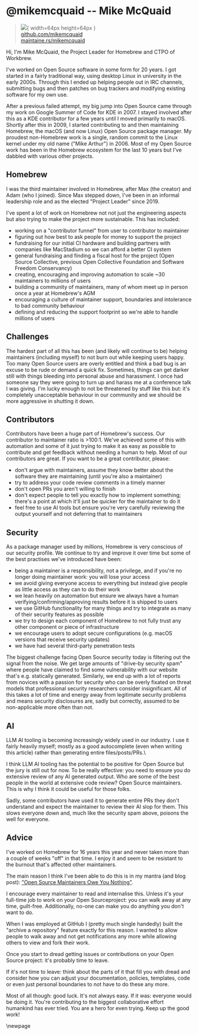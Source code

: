 # @mikemcquaid -- Mike McQuaid

> ![](https://github.com/mikemcquaid.png){ width=64px height=64px }  
> [github.com/mikemcquaid](https://github.com/mikemcquaid)  
> [maintaine.rs/mikemcquaid](https://maintaine.rs/mikemcquaid)

Hi, I'm Mike McQuaid, the Project Leader for Homebrew and CTPO of Workbrew.

I've worked on Open Source software in some form for 20 years.
I got started in a fairly traditional way, using desktop Linux in university in the early 2000s.
Through this I ended up helping people out in IRC channels, submitting bugs and then patches on bug trackers and modifying existing software for my own use.

After a previous failed attempt, my big jump into Open Source came through my work on Google Summer of Code for KDE in 2007.
I stayed involved after this as a KDE contributor for a few years until I moved primarily to macOS.
Shortly after this in 2009, I started contributing to and then maintaining Homebrew, the macOS (and now Linux) Open Source package manager.
My proudest non-Homebrew work is a single, random commit to the Linux kernel under my old name ("Mike Arthur") in 2006.
Most of my Open Source work has been in the Homebrew ecosystem for the last 10 years but I've dabbled with various other projects.

## Homebrew

I was the third maintainer involved in Homebrew, after Max (the creator) and Adam (who I joined).
Since Max stepped down, I've been in an informal leadership role and as the elected "Project Leader" since 2019.

I've spent a lot of work on Homebrew not not just the engineering aspects but also trying to make the project more sustainable.
This has included:

- working on a "contributor funnel" from user to contributor to maintainer
- figuring out how best to ask people for money to support the project
- fundraising for our initial CI hardware and building partners with companies like MacStadium so we can afford a better CI system
- general fundraising and finding a fiscal host for the project (Open Source Collective, previous Open Collective Foundation and Software Freedom Conservancy)
- creating, encouraging and improving automation to scale ~30 maintainers to millions of users
- building a community of maintainers, many of whom meet up in person once a year at Homebrew's AGM
- encouraging a culture of maintainer support, boundaries and intolerance to bad community behaviour
- defining and reducing the support footprint so we're able to handle millions of users

## Challenges

The hardest part of all this has been (and likely will continue to be) helping maintainers (including myself) to not burn out while keeping users happy.
Too many Open Source users are overly entitled and think a bad bug is an excuse to be rude or demand a quick fix.
Sometimes, things can get darker still with things bleeding into personal abuse and harassment.
I once had someone say they were going to turn up and harass me at a conference talk I was giving.
I'm lucky enough to not be threatened by stuff like this but: it's completely unacceptable behaviour in our community and we should be more aggressive in shutting it down.

## Contributors

Contributors have been a huge part of Homebrew's success.
Our contributor to maintainer ratio is >100:1.
We've achieved some of this with automation and some of it just trying to make it as easy as possible to contribute and get feedback without needing a human to help.
Most of our contributors are great.
If you want to be a great contributor, please:

- don't argue with maintainers, assume they know better about the software they are maintaining (until you're also a maintainer)
- try to address your code review comments in a timely manner
- don't open PRs you aren't willing to finish
- don't expect people to tell you exactly how to implement something; there's a point at which it'll just be quicker for the maintainer to do it
- feel free to use AI tools but ensure you're very carefully reviewing the output yourself and not deferring that to maintainers

## Security

As a package manager used by millions, Homebrew is very conscious of our security profile.
We continue to try and improve it over time but some of the best practises we've introduced have been:

- being a maintainer is a responsibility, not a privilege, and if you're no longer doing maintainer work: you will lose your access
- we avoid giving everyone access to everything but instead give people as little access as they can to do their work
- we lean heavily on automation but ensure we always have a human verifying/confirming/approving results before it is shipped to users
- we use GitHub functionality for many things and try to integrate as many of their security features as possible
- we try to design each component of Homebrew to not fully trust any other component or piece of infrastructure
- we encourage users to adopt secure configurations (e.g. macOS versions that receive security updates)
- we have had several third-party penetration tests

The biggest challenge facing Open Source security today is filtering out the signal from the noise.
We get large amounts of "drive-by security spam" where people have claimed to find some vulnerability with our website that's e.g. statically generated.
Similarly, we end up with a lot of reports from novices with a passion for security who can be overly fixated on threat models that professional security researchers consider insignificant.
All of this takes a lot of time and energy away from legitimate security problems and means security disclosures are, sadly but correctly, assumed to be non-applicable more often than not.

## AI

LLM AI tooling is becoming increasingly widely used in our industry.
I use it fairly heavily myself; mostly as a good autocomplete (even when writing this article) rather than generating entire files/posts/PRs.\

I think LLM AI tooling has the potential to be positive for Open Source but the jury is still out for now.
To be really effective: you need to ensure you do extensive review of any AI generated output.
Who are some of the best people in the world at extensive code review?
Open Source maintainers.
This is why I think it could be useful for those folks.

Sadly, some contributors have used it to generate entire PRs they don't understand and expect the maintainer to review their AI slop for them.
This slows everyone down and, much like the security spam above, poisons the well for everyone.

## Advice

I've worked on Homebrew for 16 years this year and never taken more than a couple of weeks "off" in that time.
I enjoy it and seem to be resistant to the burnout that's affected other maintainers.

The main reason I think I've been able to do this is in my mantra (and blog post):
["Open Source Maintainers Owe You Nothing"](https://mikemcquaid.com/open-source-maintainers-owe-you-nothing/).

I encourage every maintainer to read and internalise this.
Unless it's your full-time job to work on your Open Sourceproject: you can walk away at any time, guilt-free.
Additionally, no-one can make you do anything you don't want to do.

When I was employed at GitHub I (pretty much single handedly) built the "archive a repository" feature exactly for this reason.
I wanted to allow people to walk away and not get notifications any more while allowing others to view and fork their work.

Once you start to dread getting issues or contributions on your Open Source project: it's probably time to leave.

If it's not time to leave: think about the parts of it that fill you with dread and consider how you can adjust your documentation, policies, templates, code or even just personal boundaries to not have to do these any more.

Most of all though: good luck.
It's not always easy.
If it was: everyone would be doing it.
You're contributing to the biggest collaborative effort humankind has ever tried.
You are a hero for even trying.
Keep up the good work!

\newpage
